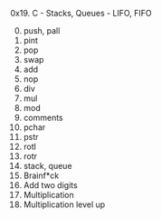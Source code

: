0x19. C - Stacks, Queues - LIFO, FIFO

0. push, pall
1. pint
2. pop
3. swap
4. add
5. nop
7. div
8. mul
9. mod
10. comments
11. pchar
12. pstr
13. rotl
14. rotr
15. stack, queue
16. Brainf*ck
17. Add two digits
18. Multiplication
19. Multiplication level up
